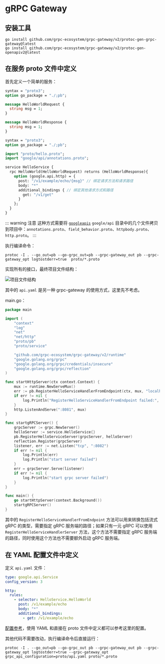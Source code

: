 # gRPC Gateway

## 安装工具

```shell
go install github.com/grpc-ecosystem/grpc-gateway/v2/protoc-gen-grpc-gateway@latest
go install github.com/grpc-ecosystem/grpc-gateway/v2/protoc-gen-openapiv2@latest
```

## 在服务 proto 文件中定义

首先定义一个简单的服务：

```protobuf
syntax = "proto3";
option go_package = "./;pb";

message HelloWorldRequest {
  string msg = 1;
}

message HelloWorldResponse {
  string msg = 1;
}
```

```protobuf
syntax = "proto3";
option go_package = "./;pb";

import "proto/hello.proto";
import "google/api/annotations.proto";

service HelloService {
  rpc HelloWorld(HelloWorldRequest) returns (HelloWorldResponse){
    option (google.api.http) = {
      post: "/v1/example/echo/{msg}" // 绑定请求方法和请求路径
      body: "*"
      additional_bindings { // 绑定其他请求方式和路径
        get: "/v1/get"
      }
    };
  }
}
```

::: warning 注意
这种方式需要将 [`googleapis`](https://github.com/googleapis/googleapis) `google/api` 目录中的几个文件拷贝到项目中：`annotations.proto`、`field_behavior.proto`、`httpbody.proto`、`http.proto`。
:::

执行编译命令：

```shell
protoc -I . --go_out=pb --go-grpc_out=pb --grpc-gateway_out pb --grpc-gateway_opt logtostderr=true  proto/*.proto
```

实现所有的接口，最终项目文件结构：

![项目文件结构](/grpc-and-protobuf/项目文件结构.png)

其中的 `api.yaml` 是另一种 grpc-gateway 的使用方式，这里先不考虑。

main.go：

```go
package main

import (
	"context"
	"log"
	"net"
	"net/http"
	"proto/pb"
	"proto/service"

	"github.com/grpc-ecosystem/grpc-gateway/v2/runtime"
	"google.golang.org/grpc"
	"google.golang.org/grpc/credentials/insecure"
	"google.golang.org/grpc/reflection"
)

func startHttpServer(ctx context.Context) {
	mux := runtime.NewServeMux()
	err := pb.RegisterHelloServiceHandlerFromEndpoint(ctx, mux, "localhost:8082", []grpc.DialOption{grpc.WithTransportCredentials(insecure.NewCredentials())})
	if err != nil {
		log.Println("RegisterHelloServiceHandlerFromEndpoint failed:", err)
	}
	http.ListenAndServe(":8081", mux)
}

func startgRPCServer() {
	grpcServer := grpc.NewServer()
	helloServer := service.HelloService{}
	pb.RegisterHelloServiceServer(grpcServer, helloServer)
	reflection.Register(grpcServer)
	listener, err := net.Listen("tcp", ":8082")
	if err != nil {
		log.Println(err)
		log.Println("start server failed")
	}
	err = grpcServer.Serve(listener)
	if err != nil {
		log.Println("start grpc server failed")
	}
}

func main() {
	go startHttpServer(context.Background())
	startgRPCServer()
}
```

其中的 `RegisterHelloServiceHandlerFromEndpoint` 方法可以用来转换包括流式 gRPC 的类型，需要指定 gRPC 服务端的路径；如果只有一元 gRPC 可以使用 `RegisterHelloServiceHandlerServer` 方法，这个方法不需要指定 gRPC 服务端的路径，同时使用这个方法也不需要额外启动 gRPC 服务端。

## 在 YAML 配置文件中定义

定义 `api.yaml` 文件：

```yaml
type: google.api.Service
config_version: 3

http:
  rules:
    - selector: HelloService.HelloWorld
      post: /v1/example/echo
      body: "*"
      additional_bindings:
        - get: /v1/example/echo
```

[配置参考](https://cloud.google.com/endpoints/docs/grpc-service-config/reference/rpc/google.api#special-notes)，使用 YAML 和直接在 proto 文件中定义都可以参考这里的配置。

其他代码不需要改动，执行编译命令后直接运行：

```shell
protoc -I . --go_out=pb --go-grpc_out pb --grpc-gateway_out pb --grpc-gateway_opt logtostderr=true --grpc-gateway_opt grpc_api_configuration=proto/api.yaml proto/*.proto
```
